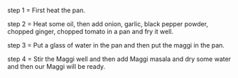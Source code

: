  step 1 = First heat the pan.

 step 2 =  Heat some oil, then add onion, garlic, black pepper powder, chopped ginger, chopped tomato in a pan and fry it well.

 step 3 = Put a glass of water in the pan and then put the maggi in the pan.

 step 4 =  Stir the Maggi well and then add Maggi masala and dry some water and then our Maggi will be ready.